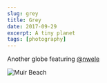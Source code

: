 ```yaml
---
slug: grey
title: Grey
date: 2017-09-29
excerpt: A tiny planet
tags: [photography]
---
```


<script>
  import Image from "$lib/components/base/image.svelte";
</script>

Another globe featuring [@nwele](https://www.instagram.com/nwele/)

<Image
  path="posts/{slug}"
  filename="img_7485-panoramaglobetinyraw"
  figcaption="Muir Beach"
  alt="Muir Beach"
/>

